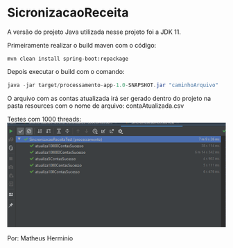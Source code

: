 # SicronizacaoReceita

A versão do projeto Java utilizada nesse projeto foi a JDK 11.

Primeiramente realizar o build maven com o código: 

```maven
mvn clean install spring-boot:repackage
```

Depois executar o build com o comando:

```java
java -jar target/processamento-app-1.0-SNAPSHOT.jar "caminhoArquivo"
```


O arquivo com as contas atualizada irá ser gerado dentro do projeto na pasta resources com o nome de arquivo: contaAtualizada.csv

Testes com 1000 threads:
![alt text](images/teste_desempenho_contas.png)

Por: Matheus Herminio